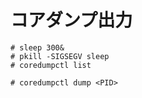# コアダンプ出力
```
# sleep 300&
# pkill -SIGSEGV sleep
# coredumpctl list
```
```
# coredumpctl dump <PID>
```
